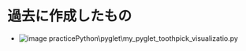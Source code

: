 
# 過去に作成したもの
* ![image](https://github.com/jamad/jamad.github.io/assets/949913/c48c6d53-a9fe-42b2-9419-cf0e8c1a4b79) practicePython\pyglet\my_pyglet_toothpick_visualizatio.py


